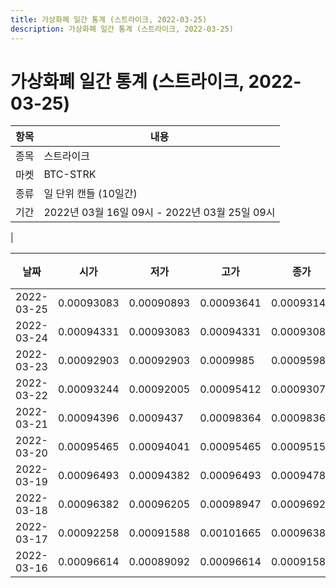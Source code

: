 ```yaml
---
title: 가상화폐 일간 통계 (스트라이크, 2022-03-25)
description: 가상화폐 일간 통계 (스트라이크, 2022-03-25)
---
```


가상화폐 일간 통계 (스트라이크, 2022-03-25)
===

|항목|내용|
|--|--|
|종목|스트라이크|
|마켓|BTC-STRK|
|종류|일 단위 캔들 (10일간)|
|기간|2022년 03월 16일 09시 - 2022년 03월 25일 09시
|

|날짜|시가|저가|고가|종가|비고|
|--|--|--|--|--|--|
|2022-03-25|0.00093083|0.00090893|0.00093641|0.00093145|    |
|2022-03-24|0.00094331|0.00093083|0.00094331|0.00093083|    |
|2022-03-23|0.00092903|0.00092903|0.0009985|0.00095987|    |
|2022-03-22|0.00093244|0.00092005|0.00095412|0.00093075|    |
|2022-03-21|0.00094396|0.0009437|0.00098364|0.00098364|    |
|2022-03-20|0.00095465|0.00094041|0.00095465|0.00095153|    |
|2022-03-19|0.00096493|0.00094382|0.00096493|0.00094783|    |
|2022-03-18|0.00096382|0.00096205|0.00098947|0.00096923|    |
|2022-03-17|0.00092258|0.00091588|0.00101665|0.00096382|    |
|2022-03-16|0.00096614|0.00089092|0.00096614|0.00091586|    |
